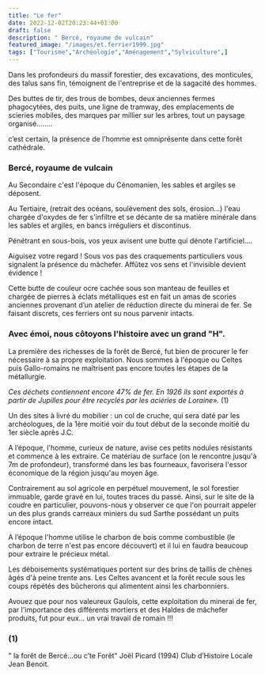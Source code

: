 ```yaml
---
title: "Le fer"
date: 2022-12-02T20:23:44+01:00
draft: false
description: " Bercé, royaume de vulcain"
featured_image: "/images/et.ferrier1999.jpg"
tags: ["Tourisme","Archéologie","Aménagement","Sylviculture",]
---
```

Dans les profondeurs du massif forestier, des excavations,
des monticules, des talus sans fin, témoignent de l'entreprise 
et de la sagacité des hommes.

Des buttes de tir, des trous de bombes, 
deux anciennes fermes phagocytées, des puits, une ligne de tramway, 
des emplacements de scieries mobiles, des marques par millier 
sur les arbres, tout un paysage organisé……..

c’est  certain, la présence de l’homme est omniprésente 
dans cette forêt cathédrale. 

 ### Bercé, royaume de vulcain

Au Secondaire c'est l'époque du Cénomanien, les sables et argiles se déposent.

Au Tertiaire, (retrait des océans, soulèvement des sols, érosion…) l'eau chargée
d'oxydes de fer s'infiltre et se décante de sa matière minérale dans les sables 
et argiles, en bancs irréguliers et discontinus.

Pénétrant en sous-bois, vos yeux avisent une butte qui dénote l'artificiel…. 

Aiguisez votre regard ! Sous vos pas des craquements particuliers vous signalent
la présence du mâchefer. Affûtez vos sens et l'invisible devient évidence ! 

Cette butte de couleur ocre cachée sous son manteau de feuilles et chargée de pierres 
à éclats métalliques est en fait un amas de scories anciennes provenant d’un atelier 
de réduction directe du minerai de fer. Se faisant discrets, ces ferriers ont su nous
parvenir intacts. 

### Avec émoi, nous côtoyons l'histoire avec un grand "H".

La première des richesses de la forêt de Bercé, fut bien de procurer le fer
nécessaire à sa propre exploitation. Nous sommes à l'époque ou Celtes puis 
Gallo-romains ne maîtrisent pas encore toutes les étapes de la métallurgie.

*Ces déchets contiennent encore 47% de fer. En 1926 ils sont exportés à 
partir de Jupilles pour être recyclés par les aciéries de Loraine».* (1)  


Un des sites à livré du mobilier : un col de cruche, qui sera daté par les 
archéologues, de la 1ère moitié voir  du tout début de la seconde moitié
du 1er siècle après J.C. 

A l’époque, l'homme, curieux de nature, avise ces petits nodules résistants
et commence à les extraire. Ce matériau de surface 
(on le rencontre jusqu'à 7m de profondeur), transformé dans les bas fourneaux, 
favorisera l'essor économique de la région  jusqu'au moyen âge.

Contrairement au sol agricole en perpétuel mouvement, le sol forestier immuable,
garde gravé en lui, toutes traces du passé. Ainsi, sur le site de la coudre
en particulier, pouvons-nous y observer ce que l'on pourrait appeler un des
plus grands carreaux miniers du sud Sarthe possédant un puits encore intact.

A l’époque l'homme utilise le charbon de bois comme combustible
(le charbon de terre n'est pas encore découvert) et il lui en faudra beaucoup 
pour extraire le précieux métal. 

Les déboisements systématiques portent sur des brins de taillis de chênes
âgés d'à peine trente ans. Les Celtes avancent et la forêt recule sous les
coups répétés des bûcherons qui alimentent ainsi les charbonniers. 


Avouez que pour nos valeureux Gaulois, cette exploitation du minerai de fer,
par l'importance des différents mortiers et des Haldes de mâchefer produits, 
fut pour eux…   un vrai travail  de  romain   !!!

### (1)	

" la forêt de Bercé…ou  c’te Forêt" Joël Picard (1994) 
Club d’Histoire Locale Jean Benoit.

